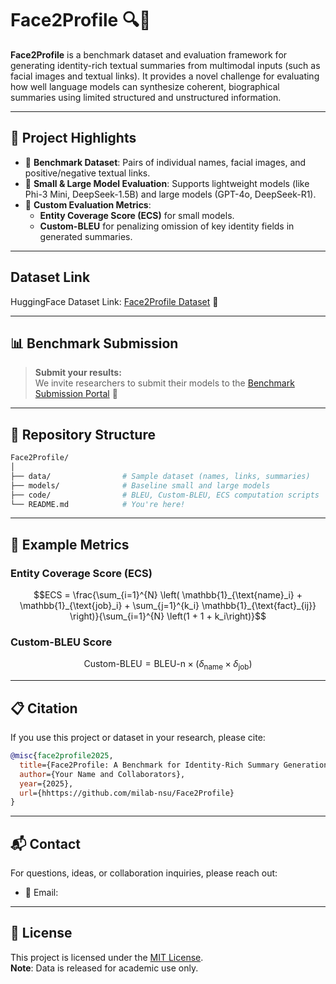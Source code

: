 # Face2Profile 🔍📄

**Face2Profile** is a benchmark dataset and evaluation framework for generating identity-rich textual summaries from multimodal inputs (such as facial images and textual links). It provides a novel challenge for evaluating how well language models can synthesize coherent, biographical summaries using limited structured and unstructured information.

----

## 🌟 Project Highlights

- 🔖 **Benchmark Dataset**: Pairs of individual names, facial images, and positive/negative textual links.
- 🤖 **Small & Large Model Evaluation**: Supports lightweight models (like Phi-3 Mini, DeepSeek-1.5B) and large models (GPT-4o, DeepSeek-R1).
- 🧪 **Custom Evaluation Metrics**:
  - **Entity Coverage Score (ECS)** for small models.
  - **Custom-BLEU** for penalizing omission of key identity fields in generated summaries.

---

##  Dataset Link

HuggingFace Dataset Link: [Face2Profile Dataset](https://huggingface.co/datasets/milab12/face2profile) 🚀  

---


## 📊 Benchmark Submission

> **Submit your results:**  
We invite researchers to submit their models to the [Benchmark Submission Portal](https://dummy-link.com) 🚀  

---

## 📁 Repository Structure

```bash
Face2Profile/
│
├── data/                # Sample dataset (names, links, summaries)
├── models/              # Baseline small and large models
├── code/                # BLEU, Custom-BLEU, ECS computation scripts              
└── README.md            # You're here!
```

---

## 🧪 Example Metrics

### Entity Coverage Score (ECS)

```math
ECS = \frac{\sum_{i=1}^{N} \left( \mathbb{1}_{\text{name}_i} + \mathbb{1}_{\text{job}_i} + \sum_{j=1}^{k_i} \mathbb{1}_{\text{fact}_{ij}} \right)}{\sum_{i=1}^{N} \left(1 + 1 + k_i\right)}
```

### Custom-BLEU Score

```math
\text{Custom-BLEU} = \text{BLEU-n} \times \left( \delta_{\text{name}} \times \delta_{\text{job}} \right)
```

---

## 📋 Citation

If you use this project or dataset in your research, please cite:

```bibtex
@misc{face2profile2025,
  title={Face2Profile: A Benchmark for Identity-Rich Summary Generation},
  author={Your Name and Collaborators},
  year={2025},
  url={hhttps://github.com/milab-nsu/Face2Profile}
}
```

---

## 📬 Contact

For questions, ideas, or collaboration inquiries, please reach out:

- 📧 Email: <Will be added later>


---

## 🔐 License

This project is licensed under the [MIT License](LICENSE).  
**Note**: Data is released for academic use only.
